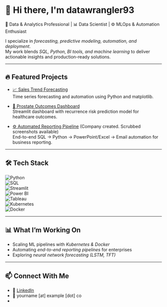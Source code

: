 # 👋 Hi there, I'm datawrangler93

🚀 Data & Analytics Professional | 📊 Data Scientist | ⚙ MLOps & Automation Enthusiast  

I specialize in *forecasting, predictive modeling, automation, and deployment*.  
My work blends *SQL, Python, BI tools, and machine learning* to deliver actionable insights and production-ready solutions.  

---

## 🔥 Featured Projects  

- [📈 Sales Trend Forecasting](https://github.com/datawrangler93/sales-trend-analysis)  
  Time series forecasting and automation using Python and matplotlib.  

- [🧪 Prostate Outcomes Dashboard](https://github.com/datawrangler93/prostate-outcomes-dashboard)  
  Streamlit dashboard with recurrence risk prediction model for healthcare outcomes.  

- [⚙ Automated Reporting Pipeline](#) (Company created. Scrubbed screenshots available)  
  End-to-end SQL → Python → PowerPoint/Excel → Email automation for business reporting.  

---

## 🛠 Tech Stack  
![Python](https://img.shields.io/badge/Python-3.9+-blue?logo=python&logoColor=white)  
![SQL](https://img.shields.io/badge/SQL-Expert-lightgrey?logo=databricks&logoColor=white)  
![Streamlit](https://img.shields.io/badge/Streamlit-Dashboards-red?logo=streamlit&logoColor=white)  
![Power BI](https://img.shields.io/badge/PowerBI-Analytics-yellow?logo=powerbi&logoColor=white)  
![Tableau](https://img.shields.io/badge/Tableau-Visualization-orange?logo=tableau&logoColor=white)  
![Kubernetes](https://img.shields.io/badge/Kubernetes-ML--Ops-blue?logo=kubernetes&logoColor=white)  
![Docker](https://img.shields.io/badge/Docker-Containers-blue?logo=docker&logoColor=white)  

---

## 📊 What I’m Working On  
- Scaling ML pipelines with *Kubernetes & Docker*  
- Automating *end-to-end reporting pipelines* for enterprises  
- Exploring *neural network forecasting (LSTM, TFT)*  

---

## 📫 Connect With Me  
- 💼 [LinkedIn](https://www.linkedin.com/in/your-profile)  
- 📧 yourname [at] example [dot] co
- 



